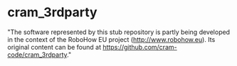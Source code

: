 cram_3rdparty
=============

"The software represented by this stub repository is partly being
developed in the context of the RoboHow EU project
(http://www.robohow.eu). Its original content can be found at
https://github.com/cram-code/cram_3rdparty."